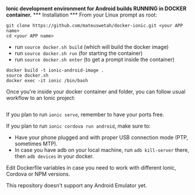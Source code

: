 **Ionic development environment for Android builds RUNNING in DOCKER container.** 
*** Installation ***
From your Linux prompt as root:
```
git clone https://github.com/mateuswetah/docker-ionic.git <your APP name>
cd <your APP name>
```
* run ``source docker.sh build`` (which will build the docker image)
* run ``source docker.sh run`` (for starting the container)
* run ``source docker.sh enter`` (to get a prompt inside the container)
```
docker build -t ionic-android-image .
source docker.sh
docker exec -it ionic /bin/bash
```
Once you're inside your docker container and folder, you can follow usual workflow to an Ionic project:
```
```

If you plan to run `ionic serve`, remember to have your ports free.

If you plan to run `ionic cordova run android`, make sure to:
 - Have your phone plugged and with proper USB connection mode (PTP, sometimes MTP).
 - In case you have adb on your local machine, run `adb kill-server` there, then `adb devices` in your docker.

Edit Dockerfile variables in case you need to work with different Ionic, Cordova or NPM versions.

This repository doesn't support any Android Emulator yet. 
